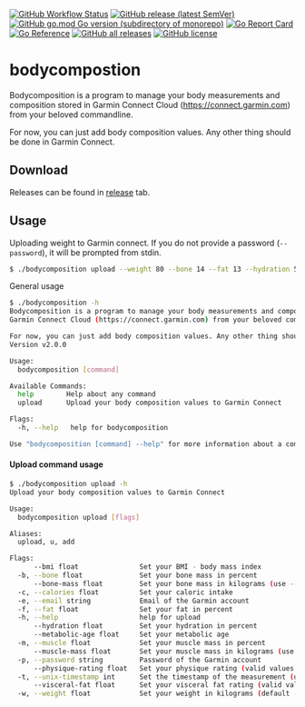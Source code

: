 <p align="center">

[![GitHub Workflow Status](https://img.shields.io/github/workflow/status/davidkroell/bodycomposition/Go%20build%20and%20test)](https://github.com/davidkroell/bodycomposition/actions/workflows/build.yml)
[![GitHub release (latest SemVer)](https://img.shields.io/github/v/release/davidkroell/bodycomposition)](https://github.com/davidkroell/bodycomposition/releases/latest)
[![GitHub go.mod Go version (subdirectory of monorepo)](https://img.shields.io/github/go-mod/go-version/davidkroell/bodycomposition)](https://github.com/davidkroell/bodycomposition/blob/master/go.mod)
[![Go Report Card](https://goreportcard.com/badge/github.com/davidkroell/bodycomposition)](https://goreportcard.com/report/github.com/davidkroell/bodycomposition)
[![Go Reference](https://pkg.go.dev/badge/github.com/davidkroell/bodycomposition.svg)](https://pkg.go.dev/github.com/davidkroell/bodycomposition)
[![GitHub all releases](https://img.shields.io/github/downloads/davidkroell/bodycomposition/total?color=orange)](https://github.com/davidkroell/bodycomposition/releases)
[![GitHub license](https://img.shields.io/github/license/davidkroell/bodycomposition)](https://github.com/davidkroell/bodycomposition/blob/master/LICENSE)

</p>

# bodycompostion
Bodycomposition is a program to manage your body measurements and composition stored in
Garmin Connect Cloud (https://connect.garmin.com) from your beloved commandline.

For now, you can just add body composition values. Any other thing should be done in Garmin Connect.


## Download
Releases can be found in [release](https://github.com/davidkroell/bodycomposition/releases) tab.


## Usage

Uploading weight to Garmin connect. If you do not provide a password (`--password`), it will be prompted from stdin.
```bash
$ ./bodycomposition upload --weight 80 --bone 14 --fat 13 --hydration 58 --muscle 42 --email john.doe@mail.com
```

General usage
```bash
$ ./bodycomposition -h
Bodycomposition is a program to manage your body measurements and composition stored in
Garmin Connect Cloud (https://connect.garmin.com) from your beloved commandline.

For now, you can just add body composition values. Any other thing should be done in Garmin Connect.
Version v2.0.0

Usage:
  bodycomposition [command]

Available Commands:
  help        Help about any command
  upload      Upload your body composition values to Garmin Connect

Flags:
  -h, --help   help for bodycomposition

Use "bodycomposition [command] --help" for more information about a command.
```

#### Upload command usage

```bash
$ ./bodycomposition upload -h
Upload your body composition values to Garmin Connect

Usage:
  bodycomposition upload [flags]

Aliases:
  upload, u, add

Flags:
      --bmi float               Set your BMI - body mass index
  -b, --bone float              Set your bone mass in percent
      --bone-mass float         Set your bone mass in kilograms (use --bone or --bone-mass)
  -c, --calories float          Set your caloric intake
  -e, --email string            Email of the Garmin account
  -f, --fat float               Set your fat in percent
  -h, --help                    help for upload
      --hydration float         Set your hydration in percent
      --metabolic-age float     Set your metabolic age
  -m, --muscle float            Set your muscle mass in percent
      --muscle-mass float       Set your muscle mass in kilograms (use -muscle or --muscle-mass)
  -p, --password string         Password of the Garmin account
      --physique-rating float   Set your physique rating (valid values: 1-9)
  -t, --unix-timestamp int      Set the timestamp of the measurement (default -1)
      --visceral-fat float      Set your visceral fat rating (valid values: 1-60)
  -w, --weight float            Set your weight in kilograms (default -1)
```
